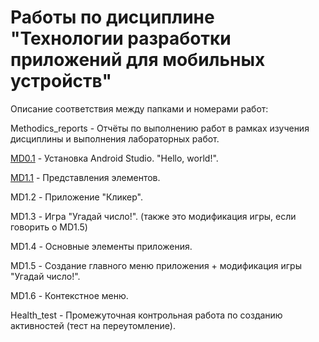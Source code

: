 # Работы по дисциплине "Технологии разработки приложений для мобильных устройств"

Описание соответствия между папками и номерами работ: 


Methodics_reports - Отчёты по выполнению работ в рамках изучения дисциплины и выполнения лабораторных работ.


[MD0.1](https://github.com/Valyaevgeorgiy/Android_projects/tree/main/My_first_application) - Установка Android Studio. "Hello, world!".


[MD1.1](https://github.com/Valyaevgeorgiy/Android_projects/tree/main/Sec_app_layouts) - Представления элементов. 


MD1.2 - Приложение "Кликер".


MD1.3 - Игра "Угадай число!". (также это модификация игры, если говорить о MD1.5)


MD1.4 - Основные элементы приложения.


MD1.5 - Создание главного меню приложения + модификация игры "Угадай число!".


MD1.6 - Контекстное меню.


Health_test - Промежуточная контрольная работа по созданию активностей (тест на переутомление).
